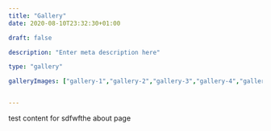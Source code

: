 ```yaml
---
title: "Gallery"
date: 2020-08-10T23:32:30+01:00

draft: false

description: "Enter meta description here"

type: "gallery" 

galleryImages: ["gallery-1","gallery-2","gallery-3","gallery-4","gallery-5","gallery-6","gallery-7","gallery-8","gallery-9","gallery-10","gallery-11"]


---
```



test content for sdfwfthe about page
